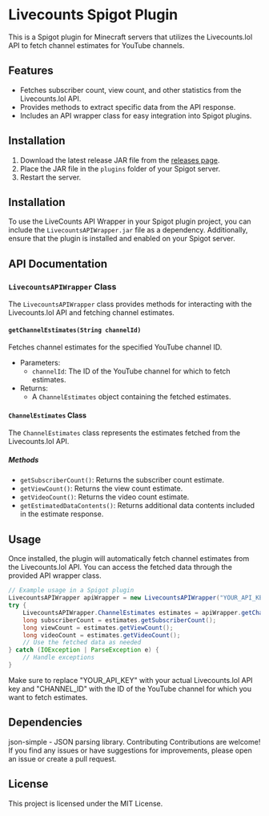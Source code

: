 # Livecounts Spigot Plugin

This is a Spigot plugin for Minecraft servers that utilizes the Livecounts.lol API to fetch channel estimates for YouTube channels.

## Features

- Fetches subscriber count, view count, and other statistics from the Livecounts.lol API.
- Provides methods to extract specific data from the API response.
- Includes an API wrapper class for easy integration into Spigot plugins.

## Installation

1. Download the latest release JAR file from the [releases page](https://github.com/LivecountsLOL/LivecountsLOL-SpigotAPI/releases).
2. Place the JAR file in the `plugins` folder of your Spigot server.
3. Restart the server.

## Installation

To use the LiveCounts API Wrapper in your Spigot plugin project, you can include the `LivecountsAPIWrapper.jar` file as a dependency. Additionally, ensure that the plugin is installed and enabled on your Spigot server.

## API Documentation

### `LivecountsAPIWrapper` Class

The `LivecountsAPIWrapper` class provides methods for interacting with the Livecounts.lol API and fetching channel estimates.

#### `getChannelEstimates(String channelId)`

Fetches channel estimates for the specified YouTube channel ID.

- Parameters:
  - `channelId`: The ID of the YouTube channel for which to fetch estimates.
- Returns:
  - A `ChannelEstimates` object containing the fetched estimates.

#### `ChannelEstimates` Class

The `ChannelEstimates` class represents the estimates fetched from the Livecounts.lol API.

##### Methods

- `getSubscriberCount()`: Returns the subscriber count estimate.
- `getViewCount()`: Returns the view count estimate.
- `getVideoCount()`: Returns the video count estimate.
- `getEstimatedDataContents()`: Returns additional data contents included in the estimate response.

## Usage

Once installed, the plugin will automatically fetch channel estimates from the Livecounts.lol API. You can access the fetched data through the provided API wrapper class.

```java
// Example usage in a Spigot plugin
LivecountsAPIWrapper apiWrapper = new LivecountsAPIWrapper("YOUR_API_KEY");
try {
    LivecountsAPIWrapper.ChannelEstimates estimates = apiWrapper.getChannelEstimates("CHANNEL_ID");
    long subscriberCount = estimates.getSubscriberCount();
    long viewCount = estimates.getViewCount();
    long videoCount = estimates.getVideoCount();
    // Use the fetched data as needed
} catch (IOException | ParseException e) {
    // Handle exceptions
}
```

Make sure to replace "YOUR_API_KEY" with your actual Livecounts.lol API key and "CHANNEL_ID" with the ID of the YouTube channel for which you want to fetch estimates.

## Dependencies
json-simple - JSON parsing library.
Contributing
Contributions are welcome! If you find any issues or have suggestions for improvements, please open an issue or create a pull request.

## License
This project is licensed under the MIT License.